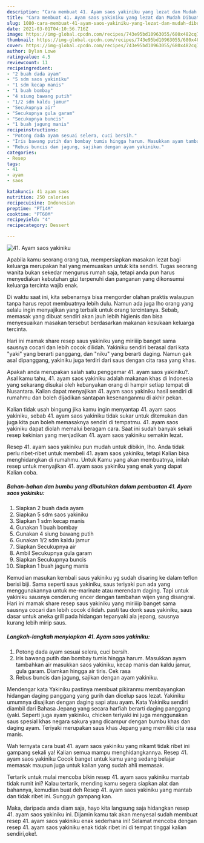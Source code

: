 ```yaml
---
description: "Cara membuat 41. Ayam saos yakiniku yang lezat dan Mudah Dibuat"
title: "Cara membuat 41. Ayam saos yakiniku yang lezat dan Mudah Dibuat"
slug: 1080-cara-membuat-41-ayam-saos-yakiniku-yang-lezat-dan-mudah-dibuat
date: 2021-03-01T04:10:56.716Z
image: https://img-global.cpcdn.com/recipes/743e95bd10963055/680x482cq70/41-ayam-saos-yakiniku-foto-resep-utama.jpg
thumbnail: https://img-global.cpcdn.com/recipes/743e95bd10963055/680x482cq70/41-ayam-saos-yakiniku-foto-resep-utama.jpg
cover: https://img-global.cpcdn.com/recipes/743e95bd10963055/680x482cq70/41-ayam-saos-yakiniku-foto-resep-utama.jpg
author: Dylan Lowe
ratingvalue: 4.5
reviewcount: 11
recipeingredient:
- "2 buah dada ayam"
- "5 sdm saos yakiniku"
- "1 sdm kecap manis"
- "1 buah bombay"
- "4 siung bawang putih"
- "1/2 sdm kaldu jamur"
- "Secukupnya air"
- "Secukupnya gula garam"
- "Secukupnya buncis"
- "1 buah jagung manis"
recipeinstructions:
- "Potong dada ayam sesuai selera, cuci bersih."
- "Iris bawang putih dan bombay tumis hingga harum. Masukkan ayam tambahkan air masukkan saos yakiniku, kecap manis dan kaldu jamur, gula garam. Diamkan hingga air tiris. Cek rasa"
- "Rebus buncis dan jagung, sajikan dengan ayam yakiniku."
categories:
- Resep
tags:
- 41
- ayam
- saos

katakunci: 41 ayam saos 
nutrition: 250 calories
recipecuisine: Indonesian
preptime: "PT14M"
cooktime: "PT60M"
recipeyield: "4"
recipecategory: Dessert

---
```



![41. Ayam saos yakiniku](https://img-global.cpcdn.com/recipes/743e95bd10963055/680x482cq70/41-ayam-saos-yakiniku-foto-resep-utama.jpg)

Apabila kamu seorang orang tua, mempersiapkan masakan lezat bagi keluarga merupakan hal yang memuaskan untuk kita sendiri. Tugas seorang  wanita bukan sekedar mengurus rumah saja, tetapi anda pun harus menyediakan kebutuhan gizi terpenuhi dan panganan yang dikonsumsi keluarga tercinta wajib enak.

Di waktu  saat ini, kita sebenarnya bisa mengorder olahan praktis walaupun tanpa harus repot membuatnya lebih dulu. Namun ada juga lho orang yang selalu ingin menyajikan yang terbaik untuk orang tercintanya. Sebab, memasak yang dibuat sendiri akan jauh lebih higienis dan bisa menyesuaikan masakan tersebut berdasarkan makanan kesukaan keluarga tercinta. 

Hari ini mamak share resep saus yakiniku yang miriiiip banget sama sausnya cocari dan lebih cocok dilidah. Yakiniku sendiri berasal dari kata &#34;yaki&#34; yang berarti panggang, dan &#34;niku&#34; yang berarti daging. Namun gak asal dipanggang, yakiniku juga terdiri dari saus dengan cita rasa yang khas.

Apakah anda merupakan salah satu penggemar 41. ayam saos yakiniku?. Asal kamu tahu, 41. ayam saos yakiniku adalah makanan khas di Indonesia yang sekarang disukai oleh kebanyakan orang di hampir setiap tempat di Nusantara. Kalian dapat menyajikan 41. ayam saos yakiniku hasil sendiri di rumahmu dan boleh dijadikan santapan kesenanganmu di akhir pekan.

Kalian tidak usah bingung jika kamu ingin menyantap 41. ayam saos yakiniku, sebab 41. ayam saos yakiniku tidak sukar untuk ditemukan dan juga kita pun boleh memasaknya sendiri di tempatmu. 41. ayam saos yakiniku dapat diolah memalui beragam cara. Saat ini sudah banyak sekali resep kekinian yang menjadikan 41. ayam saos yakiniku semakin lezat.

Resep 41. ayam saos yakiniku pun mudah untuk dibikin, lho. Anda tidak perlu ribet-ribet untuk membeli 41. ayam saos yakiniku, tetapi Kalian bisa menghidangkan di rumahmu. Untuk Kamu yang akan membuatnya, inilah resep untuk menyajikan 41. ayam saos yakiniku yang enak yang dapat Kalian coba.

<!--inarticleads1-->

##### Bahan-bahan dan bumbu yang dibutuhkan dalam pembuatan 41. Ayam saos yakiniku:

1. Siapkan 2 buah dada ayam
1. Siapkan 5 sdm saos yakiniku
1. Siapkan 1 sdm kecap manis
1. Gunakan 1 buah bombay
1. Gunakan 4 siung bawang putih
1. Gunakan 1/2 sdm kaldu jamur
1. Siapkan Secukupnya air
1. Ambil Secukupnya gula garam
1. Siapkan Secukupnya buncis
1. Siapkan 1 buah jagung manis


Kemudian masukan kembali saus yakiniku yg sudah disaring ke dalam teflon berisi biji. Sama seperti saus yakiniku, saus teriyaki pun ada yang menggunakannya untuk me-marinate atau merendam daging. Tapi untuk yakiniku sausnya cenderung encer dengan tambahan wijen yang disangrai. Hari ini mamak share resep saus yakiniku yang miriiiip banget sama sausnya cocari dan lebih cocok dilidah. pasti tau donk saus yakiniku, saus dasar untuk aneka grill pada hidangan tepanyaki ala jepang, sausnya kurang lebih mirip saus. 

<!--inarticleads2-->

##### Langkah-langkah menyiapkan 41. Ayam saos yakiniku:

1. Potong dada ayam sesuai selera, cuci bersih.
1. Iris bawang putih dan bombay tumis hingga harum. Masukkan ayam tambahkan air masukkan saos yakiniku, kecap manis dan kaldu jamur, gula garam. Diamkan hingga air tiris. Cek rasa
1. Rebus buncis dan jagung, sajikan dengan ayam yakiniku.


Mendengar kata Yakiniku pastinya membuat pikiranmu membayangkan hidangan daging panggang yang gurih dan dicelup saos lezat. Yakiniku umumnya disajikan dengan daging sapi atau ayam. Kata Yakiniku sendiri diambil dari Bahasa Jepang yang secara harfiah berarti daging panggang (yaki. Seperti juga ayam yakiniku, chicken teriyaki ini juga menggunakan saus spesial khas negara sakura yang dicampur dengan bumbu khas dan daging ayam. Teriyaki merupakan saus khas Jepang yang memiliki cita rasa manis. 

Wah ternyata cara buat 41. ayam saos yakiniku yang nikamt tidak ribet ini gampang sekali ya! Kalian semua mampu menghidangkannya. Resep 41. ayam saos yakiniku Cocok banget untuk kamu yang sedang belajar memasak maupun juga untuk kalian yang sudah ahli memasak.

Tertarik untuk mulai mencoba bikin resep 41. ayam saos yakiniku mantab tidak rumit ini? Kalau tertarik, mending kamu segera siapkan alat dan bahannya, kemudian buat deh Resep 41. ayam saos yakiniku yang mantab dan tidak ribet ini. Sungguh gampang kan. 

Maka, daripada anda diam saja, hayo kita langsung saja hidangkan resep 41. ayam saos yakiniku ini. Dijamin kamu tak akan menyesal sudah membuat resep 41. ayam saos yakiniku enak sederhana ini! Selamat mencoba dengan resep 41. ayam saos yakiniku enak tidak ribet ini di tempat tinggal kalian sendiri,oke!.

